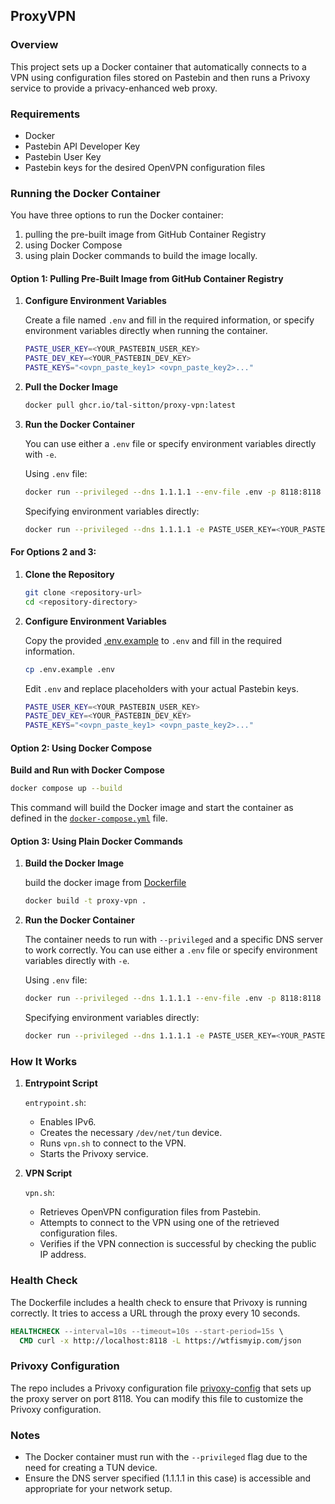 ## ProxyVPN

### Overview

This project sets up a Docker container that automatically connects to a VPN using configuration files stored on
Pastebin and then runs a Privoxy service to provide a privacy-enhanced web proxy.

### Requirements

- Docker
- Pastebin API Developer Key
- Pastebin User Key
- Pastebin keys for the desired OpenVPN configuration files

### Running the Docker Container

You have three options to run the Docker container:

1. pulling the pre-built image from GitHub Container Registry
2. using Docker Compose
3. using plain Docker commands to build the image locally.

#### Option 1: Pulling Pre-Built Image from GitHub Container Registry

1. **Configure Environment Variables**

   Create a file named `.env` and fill in the required information, or specify environment variables directly when
   running the container.

   ```sh
   PASTE_USER_KEY=<YOUR_PASTEBIN_USER_KEY>
   PASTE_DEV_KEY=<YOUR_PASTEBIN_DEV_KEY>
   PASTE_KEYS="<ovpn_paste_key1> <ovpn_paste_key2>..."
   ```

2. **Pull the Docker Image**

   ```sh
   docker pull ghcr.io/tal-sitton/proxy-vpn:latest
   ```

3. **Run the Docker Container**

   You can use either a `.env` file or specify environment variables directly with `-e`.

   Using `.env` file:

   ```sh
   docker run --privileged --dns 1.1.1.1 --env-file .env -p 8118:8118 ghcr.io/tal-sitton/proxy-vpn:latest
   ```

   Specifying environment variables directly:

   ```sh
   docker run --privileged --dns 1.1.1.1 -e PASTE_USER_KEY=<YOUR_PASTEBIN_USER_KEY> -e PASTE_DEV_KEY=<YOUR_PASTEBIN_DEV_KEY> -e PASTE_KEYS="<ovpn_paste_key1> <ovpn_paste_key2>..." -p 8118:8118 ghcr.io/tal-sitton/proxy-vpn:latest
   ```

#### For Options 2 and 3:

1. **Clone the Repository**

   ```sh
   git clone <repository-url>
   cd <repository-directory>
   ```

2. **Configure Environment Variables**

   Copy the provided [.env.example](.env.example) to `.env` and fill in the required information.

   ```sh
   cp .env.example .env
   ```

   Edit `.env` and replace placeholders with your actual Pastebin keys.

   ```sh
   PASTE_USER_KEY=<YOUR_PASTEBIN_USER_KEY>
   PASTE_DEV_KEY=<YOUR_PASTEBIN_DEV_KEY>
   PASTE_KEYS="<ovpn_paste_key1> <ovpn_paste_key2>..."
   ```

#### Option 2: Using Docker Compose

**Build and Run with Docker Compose**

   ```sh
   docker compose up --build
   ```

This command will build the Docker image and start the container as defined in
the [`docker-compose.yml`](docker-compose.yml) file.

#### Option 3: Using Plain Docker Commands

1. **Build the Docker Image**

   build the docker image from [Dockerfile](Dockerfile)

   ```sh
   docker build -t proxy-vpn .
   ```

2. **Run the Docker Container**

   The container needs to run with `--privileged` and a specific DNS server to work correctly. You can use either
   a `.env` file or specify environment variables directly with `-e`.

   Using `.env` file:

   ```sh
   docker run --privileged --dns 1.1.1.1 --env-file .env -p 8118:8118 proxy-vpn
   ```

   Specifying environment variables directly:

   ```sh
   docker run --privileged --dns 1.1.1.1 -e PASTE_USER_KEY=<YOUR_PASTEBIN_USER_KEY> -e PASTE_DEV_KEY=<YOUR_PASTEBIN_DEV_KEY> -e PASTE_KEYS="<ovpn_paste_key1> <ovpn_paste_key2>..." -p 8118:8118 proxy-vpn
   ```

### How It Works

1. **Entrypoint Script**

   `entrypoint.sh`:
    - Enables IPv6.
    - Creates the necessary `/dev/net/tun` device.
    - Runs `vpn.sh` to connect to the VPN.
    - Starts the Privoxy service.

2. **VPN Script**

   `vpn.sh`:
    - Retrieves OpenVPN configuration files from Pastebin.
    - Attempts to connect to the VPN using one of the retrieved configuration files.
    - Verifies if the VPN connection is successful by checking the public IP address.

### Health Check

The Dockerfile includes a health check to ensure that Privoxy is running correctly. It tries to access a URL through the
proxy every 10 seconds.

```Dockerfile
HEALTHCHECK --interval=10s --timeout=10s --start-period=15s \
  CMD curl -x http://localhost:8118 -L https://wtfismyip.com/json
```

### Privoxy Configuration

The repo includes a Privoxy configuration file [privoxy-config](privoxy-config) that sets up the proxy server on
port 8118. You can modify this file to customize the Privoxy configuration.

### Notes

- The Docker container must run with the `--privileged` flag due to the need for creating a TUN device.
- Ensure the DNS server specified (1.1.1.1 in this case) is accessible and appropriate for your network setup.
